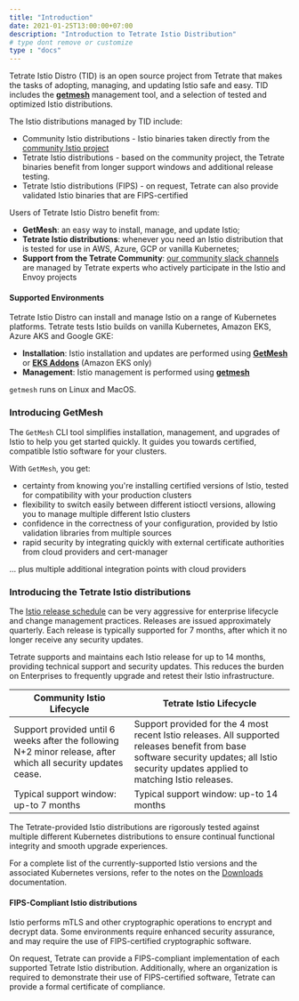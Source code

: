```yaml
---
title: "Introduction"
date: 2021-01-25T13:00:00+07:00
description: "Introduction to Tetrate Istio Distribution"
# type dont remove or customize
type : "docs"
---
```


Tetrate Istio Distro (TID) is an open source project from Tetrate that makes the tasks of adopting, managing, and updating Istio safe and easy.  TID includes the [**getmesh**](https://github.com/tetratelabs/getistio) management tool, and a selection of tested and optimized Istio distributions.

The Istio distributions managed by TID include:

- Community Istio distributions - Istio binaries taken directly from the [community Istio project](https://istio.io/latest/docs/releases/supported-releases/)
- Tetrate Istio distributions - based on the community project, the Tetrate binaries benefit from longer support windows and additional release testing.
- Tetrate Istio distributions (FIPS) - on request, Tetrate can also provide validated Istio binaries that are FIPS-certified

Users of Tetrate Istio Distro benefit from:

- **GetMesh**: an easy way to install, manage, and update Istio;
- **Tetrate Istio distributions**: whenever you need an Istio distribution that is tested for use in AWS, Azure, GCP or vanilla Kubernetes;
- **Support from the Tetrate Community**: [our community slack channels](https://tetr8.io/tetrate-community) are managed by Tetrate experts who actively participate in the Istio and Envoy projects

#### Supported Environments

Tetrate Istio Distro can install and manage Istio on a range of Kubernetes platforms.  Tetrate tests Istio builds on vanilla Kubernetes, Amazon EKS, Azure AKS and Google GKE:

- **Installation**: Istio installation and updates are performed using [**GetMesh**](../getmesh-cli/install-istio/) or [**EKS Addons**](../TODO) (Amazon EKS only)
- **Management**: Istio management is performed using [**getmesh**](getmesh-cli/reference/getmesh)

`getmesh` runs on Linux and MacOS.

### Introducing GetMesh

The `GetMesh` CLI tool simplifies installation, management, and upgrades of Istio to help you get started quickly.  It guides you towards certified, compatible Istio software for your clusters.

With `GetMesh`, you get:

- certainty from knowing you're installing certified versions of Istio, tested for compatibility with your production clusters
- flexibility to switch easily between different istioctl versions, allowing you to manage multiple different Istio clusters
- confidence in the correctness of your configuration, provided by Istio validation libraries from multiple sources
- rapid security by integrating quickly with external certificate authorities from cloud providers and cert-manager

... plus multiple additional integration points with cloud providers

### Introducing the Tetrate Istio distributions

The [Istio release schedule](https://istio.io/latest/docs/releases/supported-releases/#support-policy) can be very aggressive for enterprise lifecycle and change management practices. Releases are issued approximately quarterly. Each release is typically supported for 7 months, after which it no longer receive any security updates. 

Tetrate supports and maintains each Istio release for up to 14 months, providing technical support and security updates. This reduces the burden on Enterprises to frequently upgrade and retest their Istio infrastructure.

| Community Istio Lifecycle | Tetrate Istio Lifecycle |
| --- | --- |
| Support provided until 6 weeks after the following N+2 minor release, after which all security updates cease. | Support provided for the 4 most recent Istio releases. All supported releases benefit from base software security updates; all Istio security updates applied to matching Istio releases. |
| Typical support window: up-to 7 months | Typical support window: up-to 14 months |

The Tetrate-provided Istio distributions are rigorously tested against multiple different Kubernetes distributions to ensure continual functional integrity and smooth upgrade experiences.

For a complete list of the currently-supported Istio versions and the associated Kubernetes versions, refer to the notes on the [Downloads](../download/) documentation.

#### FIPS-Compliant Istio distributions

Istio performs mTLS and other cryptographic operations to encrypt and decrypt data. Some environments require enhanced security assurance, and may require the use of FIPS-certified cryptographic software.

On request, Tetrate can provide a FIPS-compliant implementation of each supported Tetrate Istio distribution.  Additionally, where an organization is required to demonstrate their use of FIPS-certified software, Tetrate can provide a formal certificate of compliance.